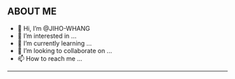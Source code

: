 ## ABOUT ME
- 👋 Hi, I’m @JIHO-WHANG
- 👀 I’m interested in ...
- 🌱 I’m currently learning ...
- 💞️ I’m looking to collaborate on ...
- 📫 How to reach me ...


---

<!---
JIHO-WHANG/JIHO-WHANG is a ✨ special ✨ repository because its `README.md` (this file) appears on your GitHub profile.
You can click the Preview link to take a look at your changes.
--->

